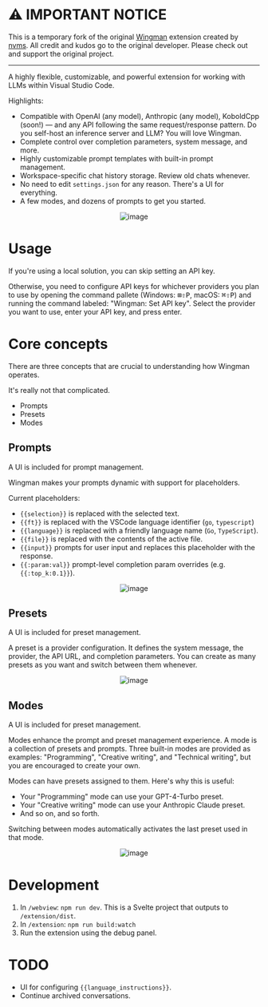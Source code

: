 # ⚠️ IMPORTANT NOTICE

This is a temporary fork of the original [Wingman](https://github.com/nvms/wingman) extension created by [nvms](https://github.com/nvms). All credit and kudos go to the original developer. Please check out and support the original project.

---

A highly flexible, customizable, and powerful extension for working with LLMs within Visual Studio Code.

Highlights:

- Compatible with OpenAI (any model), Anthropic (any model), KoboldCpp (soon!) — and any API following the same request/response pattern. Do you self-host an inference server and LLM? You will love Wingman.
- Complete control over completion parameters, system message, and more.
- Highly customizable prompt templates with built-in prompt management.
- Workspace-specific chat history storage. Review old chats whenever.
- No need to edit `settings.json` for any reason. There's a UI for everything.
- A few modes, and dozens of prompts to get you started.

<center>

![image](.github/media/diff.png)

</center>

# Usage

If you're using a local solution, you can skip setting an API key.

Otherwise, you need to configure API keys for whichever providers you plan to use by opening the command pallete (Windows: <kbd>⊞</kbd><kbd>⇧</kbd><kbd>P</kbd>, macOS: <kbd>⌘</kbd><kbd>⇧</kbd><kbd>P</kbd>) and running the command labeled: "Wingman: Set API key". Select the provider you want to use, enter your API key, and press enter.

# Core concepts

There are three concepts that are crucial to understanding how Wingman operates.

It's really not that complicated.

- Prompts
- Presets
- Modes

## Prompts

A UI is included for prompt management.

Wingman makes your prompts dynamic with support for placeholders.

Current placeholders:

- `{{selection}}` is replaced with the selected text.
- `{{ft}}` is replaced with the VSCode language identifier (`go`, `typescript`)
- `{{language}}` is replaced with a friendly language name (`Go`, `TypeScript`).
- `{{file}}` is replaced with the contents of the active file.
- `{{input}}` prompts for user input and replaces this placeholder with the response.
- `{{:param:val}}` prompt-level completion param overrides (e.g. `{{:top_k:0.1}}`).

<center>

![image](.github/media/promptui.png)

</center>

## Presets

A UI is included for preset management.

A preset is a provider configuration. It defines the system message, the provider, the API URL, and completion parameters. You can create as many presets as you want and switch between them whenever.

<center>

![image](.github/media/presetui.png)

</center>

## Modes

A UI is included for preset management.

Modes enhance the prompt and preset management experience. A mode is a collection of presets and prompts. Three built-in modes are provided as examples: "Programming", "Creative writing", and "Technical writing", but you are encouraged to create your own.

Modes can have presets assigned to them. Here's why this is useful:

- Your "Programming" mode can use your GPT-4-Turbo preset.
- Your "Creative writing" mode can use your Anthropic Claude preset.
- And so on, and so forth.

Switching between modes automatically activates the last preset used in that mode.

<center>

![image](.github/media/modeswitch.gif)

</center>

# Development

1. In `/webview`: `npm run dev`. This is a Svelte project that outputs to `/extension/dist`.
2. In `/extension`: `npm run build:watch`
3. Run the extension using the debug panel.

# TODO

- UI for configuring `{{language_instructions}}`.
- Continue archived conversations.
